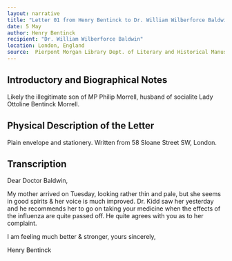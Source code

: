 ```yaml
---
layout: narrative
title: "Letter 01 from Henry Bentinck to Dr. William Wilberforce Baldwin"
date: 5 May
author: Henry Bentinck
recipient: "Dr. William Wilberforce Baldwin"
location: London, England
source:  Pierpont Morgan Library Dept. of Literary and Historical Manuscripts, MA 3564
---
```


## Introductory and Biographical Notes

Likely the illegitimate son of MP Philip Morrell, husband of socialite Lady Ottoline Bentinck Morrell. 

## Physical Description of the Letter

Plain envelope and stationery. Written from 58 Sloane Street SW, London.

## Transcription

Dear Doctor Baldwin,

My mother arrived on Tuesday, looking rather thin and pale, but she seems in good spirits & her voice is much improved.  Dr. Kidd saw her yesterday and he recommends her to go on taking your medicine when the effects of the influenza are quite passed off. He quite agrees with you as to her complaint.

I am feeling much better & stronger, yours sincerely,

Henry Bentinck